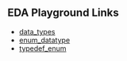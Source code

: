 ## EDA Playground Links

- [data_types](https://edaplayground.com/x/BDEd)
- [enum_datatype](https://edaplayground.com/x/ZC6X)
- [typedef_enum](https://edaplayground.com/x/8iy_)
